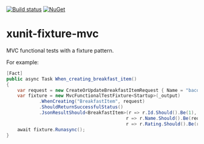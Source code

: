 [![Build status](https://ci.appveyor.com/api/projects/status/uma3136e7kwbcj94/branch/master?svg=true)](https://ci.appveyor.com/project/axle-h/xunit-fixture-mvc/branch/master)
[![NuGet](https://img.shields.io/nuget/v/xunit.fixture.mvc.svg)](https://www.nuget.org/packages/xunit.fixture.mvc)

# xunit-fixture-mvc

MVC functional tests with a fixture pattern.

For example:

```C#
[Fact]
public async Task When_creating_breakfast_item()
{
    var request = new CreateOrUpdateBreakfastItemRequest { Name = "bacon", Rating = 10 };
    var fixture = new MvcFunctionalTestFixture<Startup>(_output)
            .WhenCreating("BreakfastItem", request)
            .ShouldReturnSuccessfulStatus()
            .JsonResultShould<BreakfastItem>(r => r.Id.Should().Be(1),
                                            r => r.Name.Should().Be(request.Name),
                                            r => r.Rating.Should().Be(request.Rating));
    await fixture.Runasync();
}
```